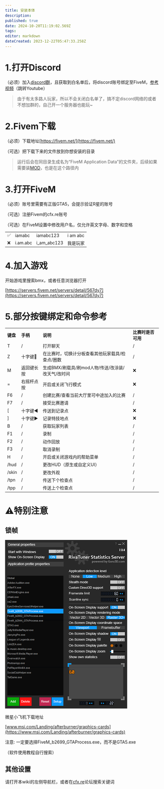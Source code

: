 ```yaml
---
title: 安装本体
description: 
published: true
date: 2024-10-20T11:19:02.569Z
tags: 
editor: markdown
dateCreated: 2023-12-22T05:47:33.258Z
---
```


# 1.打开Discord

（必须）加入[discord群](https://discord.com/invite/ryAE73x)，且获取到白名单后，将discord账号绑定至FiveM，[参考视频](https://www.youtube.com/watch?v=SWD2q0JKRCc)（跳转Youtube）

> 由于有太多路人玩家，所以不会关闭白名单了，搞不定discord网络的或者不想加群的，自己开一个服务器也能玩~

# 2.Fivem下载

（必须）下载地址[https://fivem.net/](https://fivem.net/)

（可选）把下载下来的文件放到你想安装的目录

> 运行后会在同目录生成名为“FiveM Application Data”的文件夹，后续如果需要装[MOD](https://gta5bmx.me/zh/FiveM/安装MOD)，也是在这个路径内

# 3.打开FiveM

（必须）账号里需要有正版GTA5，会提示验证R星的账号

（可选）注册Fivem的cfx.re账号

（可选）在FiveM设置中修改用户名，仅允许英文字母、数字和空格

|     |     |     |     |
| --- | --- | --- | --- |
| ✅   | iamabc | iamabc123 | i am abc |
| ❌   | i.am.abc | i\_am\_abc123 | 我是玩家 |

# 4.加入游戏

开始游戏里搜索bmx，或者任意浏览器打开

[https://servers.fivem.net/servers/detail/567dy7](https://servers.fivem.net/servers/detail/567dy7)

# 5.部分按键绑定和命令参考

|     |     |     |     |
| --- | --- | --- | --- |
| **键盘** | **手柄** | **说明** | **比赛时是否可用** |
| T   | /   | 打开聊天 | /   |
| Z   | 十字键🔽 | 在比赛时，切换计分板查看其他玩家载具/检查点/圈数 | /   |
| M   | 返回键长按 | 生成BMX/刷载具/刷mod人物/传送/改涂装/改天气/改时间 | ❌   |
| \=  | 右摇杆点按 | 开启或关闭飞行模式 | ❌   |
| F6  | /   | 创建比赛/查看当前大厅里可中途加入的比赛 | /   |
| F7  | /   | 接受比赛邀请 | /   |
| \[  | 十字键◀️ | 传送到记录点 | ❌   |
| \]  | 十字键▶️ | 记录特技地点 | ❌   |
| B   | /   | 获取玩家列表 | /   |
| F1  | /   | 录制  | /   |
| F2  | /   | 动作回放 | /   |
| F3  | /   | 取消录制 | /   |
| H   | /   | 开启或关闭游戏内的帮助菜单 | /   |
| /hud | /   | 更改HUD（原生或自定义UI） | /   |
| /skin | /   | 更改外观 | /   |
| /tpn | /   | 传送下个检查点 | /   |
| /tpp | /   | 传送上个检查点 | /   |

# ⚠️特别注意

## 锁帧

![](/fivem相关/锁帧.png)

微星小飞机下载地址

[www.msi.com/Landing/afterburner/graphics-cards](https://www.msi.com/Landing/afterburner/graphics-cards)

注意: 一定要选择FiveM\_b2699\_GTAProcess.exe，而不是GTA5.exe

（软件使用教程自行搜索）

## 其他设置

请打开本wiki的左侧导航栏，或者在[cfx.re](https://forum.cfx.re)论坛搜索关键词